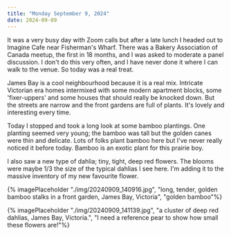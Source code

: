 ```yaml
---
title: "Monday September 9, 2024"
date: 2024-09-09
---
```

It was a very busy day with Zoom calls but after a late lunch I headed out to Imagine Cafe near Fisherman's Wharf.  There was a Bakery Association of Canada meetup, the first in 18 months, and I was asked to moderate a panel discussion.  I don't do this very often, and I have never done it where I can walk to the venue.  So today was a real treat.

James Bay is a cool neighbourhood because it is a real mix.  Intricate Victorian era homes intermixed with some modern apartment blocks, some 'fixer-uppers' and some houses that should really be knocked down.  But the streets are narrow and the front gardens are full of plants.  It's lovely and interesting every time.

Today I stopped and took a long look at some bamboo plantings.  One planting seemed very young; the bamboo was tall but the golden canes were thin and delicate.  Lots of folks plant bamboo here but I've never really noticed it before today.  Bamboo is an exotic plant for this prairie boy.

I also saw a new type of dahlia; tiny, tight, deep red flowers.  The blooms were maybe 1/3 the size of the typical dahlias I see here.  I'm adding it to the massive inventory of my new favourite flower.

{% imagePlaceholder "./img/20240909_140916.jpg", "long, tender, golden bamboo stalks in a front garden, James Bay, Victoria", "golden bamboo"%}

{% imagePlaceholder "./img/20240909_141139.jpg", "a cluster of deep red dahlias, James Bay, Victoria.", "I need a reference pear to show how small these flowers are!"%}